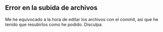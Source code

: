 ## Error en la subida de archivos
Me he equivocado a la hora de editar los archivos con el commit, asi que he tenido que resubirlos como he podido.
Disculpa.
